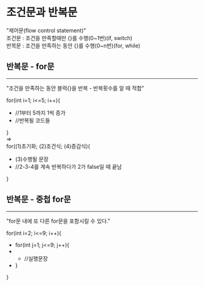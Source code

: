 조건문과 반복문
=========================

"제어문(flow control statement)"  
조건문 : 조건을 만족할때만 {}를 수행(0~1번)(if, switch)  
반목문 : 조건을 만족하는 동안 {}를 수행(0~n번)(for, while)


반복문 - for문
---------
*****
"조건을 만족하는 동안 블럭{}을 반복 - 반복횟수를 알 때 적합"  

for(int i=1; i<=5; i++){  
* //1부터 5까지 1씩 증가
* //반복될 코드들  

}  
=>  
for((1)초기화; (2)조건식; (4)증감식){
* (3)수행될 문장
* //2-3-4를 계속 반복하다가 2가 false일 때 끝남
  
}


반복문 - 중첩 for문
----------
*****
"for문 내에 또 다른 for문을 포함시킬 수 있다."  
  
for(int i=2; i<=9; i++){
* for(int j=1; j<=9; j++){
* * //실행문장
* } 

}